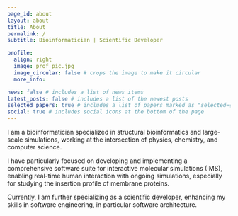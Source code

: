 ```yaml
---
page_id: about
layout: about
title: About
permalink: /
subtitle: Bioinformatician | Scientific Developer

profile:
  align: right
  image: prof_pic.jpg
  image_circular: false # crops the image to make it circular
  more_info:

news: false # includes a list of news items
latest_posts: false # includes a list of the newest posts
selected_papers: true # includes a list of papers marked as "selected={true}"
social: true # includes social icons at the bottom of the page
---
```


I am a bioinformatician specialized in structural bioinformatics and large-scale
simulations, working at the intersection of physics, chemistry, and computer
science.

I have particularly focused on developing and implementing a
comprehensive software suite for interactive molecular simulations (IMS),
enabling real-time human interaction with ongoing simulations, especially for
studying the insertion profile of membrane proteins.

Currently, I am further
specializing as a scientific developer, enhancing my skills in software
engineering, in particular software architecture.



